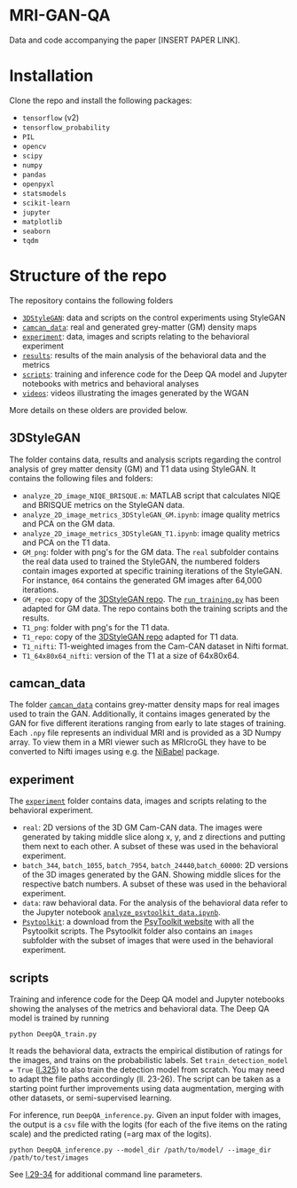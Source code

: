 # MRI-GAN-QA

Data and code accompanying the paper [INSERT PAPER LINK].

# Installation

Clone the repo and install the following packages:

- `tensorflow` (v2)
- `tensorflow_probability`
- `PIL`
- `opencv`
- `scipy`
- `numpy`
- `pandas`
- `openpyxl`
- `statsmodels`
- `scikit-learn`
- `jupyter`
- `matplotlib`
- `seaborn`
- `tqdm`

# Structure of the repo

The repository contains the following folders

- [`3DStyleGAN`](/3DStyleGAN): data and scripts on the control experiments using StyleGAN
- [`camcan_data`](/camcan_data): real and generated grey-matter (GM) density maps 
- [`experiment`](/experiment): data, images and scripts relating to the behavioral experiment
- [`results`](/results): results of the main analysis of the behavioral data and the metrics
- [`scripts`](/scripts): training and inference code for the Deep QA model and Jupyter notebooks with metrics and behavioral analyses
- [`videos`](/videos): videos illustrating the images generated by the WGAN

More details on these olders are provided below.

## 3DStyleGAN

The folder contains data, results and analysis scripts regarding the control analysis of grey matter density (GM) and T1 data using StyleGAN. It contains the following files and folders:

- `analyze_2D_image_NIQE_BRISQUE.m`: MATLAB script that calculates NIQE and BRISQUE metrics on the StyleGAN data.
- `analyze_2D_image_metrics_3DStyleGAN_GM.ipynb`: image quality metrics and PCA on the GM data.
- `analyze_2D_image_metrics_3DStyleGAN_T1.ipynb`: image quality metrics and PCA on the T1 data.
- `GM_png`: folder with png's for the GM data. The `real` subfolder contains the real data used to trained the StyleGAN, the numbered folders contain images exported at specific training iterations of the StyleGAN. For instance, `064` contains the generated GM images after 64,000 iterations.
- `GM_repo`: copy of the [3DStyleGAN repo](https://github.com/sh4174/3DStyleGAN). The [`run_training.py`](https://github.com/treder/MRI-GAN-QA/blob/main/3DStyleGAN/GM_repo/run_training.py#L40) has been adapted for GM data. The repo contains both the training scripts and the results.
- `T1_png`: folder with png's for the T1 data.
- `T1_repo`: copy of the [3DStyleGAN repo](https://github.com/sh4174/3DStyleGAN) adapted for T1 data.
- `T1_nifti`: T1-weighted images from the Cam-CAN dataset in Nifti format.
- `T1_64x80x64_nifti`: version of the T1 at a size of 64x80x64.

## camcan_data

The folder [`camcan_data`](/camcan_data) contains grey-matter density maps for real images used to train the GAN. Additionally, it contains images generated by the GAN for five different iterations ranging from early to late stages of training. Each `.npy` file represents an individual MRI and is provided as a 3D Numpy array. To view them in a MRI viewer such as MRIcroGL they have to be converted to Nifti images using e.g. the [NiBabel](https://nipy.org/nibabel/gettingstarted.html) package.

## experiment 

The [`experiment`](/experiment) folder contains data, images and scripts relating to the behavioral experiment. 

- `real`: 2D versions of the 3D GM Cam-CAN data. The images were generated by taking middle slice along x, y, and z directions and putting them next to each other. A subset of these was used in the behavioral experiment.
-  `batch_344`, `batch_1055`, `batch_7954`, `batch_24440`,`batch_60000`: 2D versions of the 3D images generated by the GAN. Showing middle slices for the respective batch numbers. A subset of these was used in the behavioral experiment.
- `data`: raw behavioral data. For the analysis of the behavioral data refer to the Jupyter notebook [`analyze_psytoolkit_data.ipynb`](scripts/analyze_psytoolkit_data.ipynb).
- [`Psytoolkit`](/experiment/Psytoolkit): a download from the [PsyToolkit website](https://www.psytoolkit.org/) with all the Psytoolkit scripts. The Psytoolkit folder also contains an `images` subfolder with the subset of images that were used in the behavioral experiment. 

## scripts

Training and inference code for the Deep QA model and Jupyter notebooks showing the analyses of the metrics and behavioral data. 
The Deep QA model is trained by running 

```
python DeepQA_train.py
```

It reads the behavioral data, extracts the empirical distibution of ratings for the images, and trains on the probabilistic labels. Set `train_detection_model = True` ([l.325](/scripts/DeepQA_train.py#L325)) to also train the detection model from scratch. You may need to adapt the file paths accordingly (ll. 23-26). The script can be taken as a starting point further improvements using data augmentation, merging with other datasets, or semi-supervised learning.

For inference, run `DeepQA_inference.py`. Given an input folder with images, the output is a `csv` file with the logits (for each of the five items on the rating scale) and the predicted rating (=arg max of the logits).

```
python DeepQA_inference.py --model_dir /path/to/model/ --image_dir /path/to/test/images
```

See [l.29-34](/scripts/DeepQA_inference.py#L29-L34) for additional command line parameters. 

